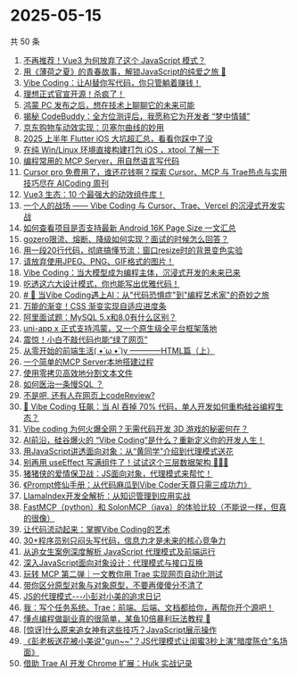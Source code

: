 # 2025-05-15

共 50 条

<!-- BEGIN JUEJIN -->
<!-- 最后更新时间 2025-05-15 01:23:41 +0800 -->
1. [不再推荐！Vue3 为何放弃了这个 JavaScript 模式？](https://juejin.cn/post/7502685441848147979)
1. [用《薄荷之夏》的青春故事，解锁JavaScript的纯爱之旅 🌸  ](https://juejin.cn/post/7503756869787107364)
1. [Vibe Coding：让AI替你写代码，你只管躺着赚钱！](https://juejin.cn/post/7503373674461544486)
1. [理想正式官宣开源！杀疯了！](https://juejin.cn/post/7503810377554984998)
1. [ 鸿蒙 PC 发布之后，想在技术上聊聊它的未来可能](https://juejin.cn/post/7503450078159470646)
1. [揭秘 CodeBuddy：全方位测评后，我愿称它为开发者 “梦中情辅”](https://juejin.cn/post/7503111373468532745)
1. [京东购物车动效实现：贝塞尔曲线的妙用](https://juejin.cn/post/7502647033401704484)
1. [2025 上半年 Flutter iOS 大坑超汇总，看看你踩中了没](https://juejin.cn/post/7502875709885513764)
1. [在纯 Win/Linux 环境直接构建打包 iOS ，xtool 了解一下](https://juejin.cn/post/7502656022038872099)
1. [编程常用的 MCP Server，用自然语言写代码](https://juejin.cn/post/7503407890353094668)
1. [Cursor pro 免费用了，谁还花钱啊？探索 Cursor、MCP 与 Trae热点与实用技巧尽在 AICoding 周刊](https://juejin.cn/post/7503913955002236965)
1. [Vue3 生态：10 个最强大的动效组件库！](https://juejin.cn/post/7502797938629410867)
1. [一个人的战场 —— Vibe Coding 与 Cursor、Trae、Vercel 的沉浸式开发实战](https://juejin.cn/post/7503400503176871936)
1. [如何查看项目是否支持最新 Android 16K Page Size 一文汇总](https://juejin.cn/post/7503110591214813223)
1. [gozero限流、熔断、降级如何实现？面试的时候怎么回答？](https://juejin.cn/post/7503437639691386916)
1. [用一段20行代码，彻底搞懂节流：窗口resize时的背景变色实验](https://juejin.cn/post/7502880222405443603)
1. [请放弃使用JPEG、PNG、GIF格式的图片！](https://juejin.cn/post/7503017777064362010)
1. [Vibe Coding：当大模型成为编程主体，沉浸式开发的未来已来](https://juejin.cn/post/7503517360726229001)
1. [吃透这六大设计模式，你也能写出优雅代码！](https://juejin.cn/post/7502608144288890895)
1. [# 🎨 当Vibe Coding遇上AI：从"代码恐惧症"到"编程艺术家"的奇妙之旅](https://juejin.cn/post/7503437608234532899)
1. [万能的渐变！CSS 渐变实现自适应进度条](https://juejin.cn/post/7502366256785899561)
1. [阿里面试题：MySQL 5.x和8.0有什么区别？](https://juejin.cn/post/7503462035272253490)
1. [uni-app x 正式支持鸿蒙，又一个原生级全平台框架落地](https://juejin.cn/post/7503974160264069156)
1. [震惊！小白不敲代码也能“绿了网页”](https://juejin.cn/post/7503017777064345626)
1. [从零开始的前端生活( •̀ ω •́ )y  ————HTML篇（上）](https://juejin.cn/post/7503942525225304073)
1. [一个简单的MCP Server本地搭建过程](https://juejin.cn/post/7503784185226281023)
1. [使用零拷贝高效地分割文本文件](https://juejin.cn/post/7503343246904442892)
1. [如何医治一条慢SQL ？](https://juejin.cn/post/7503453467487748159)
1. [不是吧, 还有人在网页上codeReview?](https://juejin.cn/post/7503539598762541097)
1. [🚀 Vibe Coding 狂飙：当 AI 吞掉 70% 代码，单人开发如何重构硅谷编程生态？](https://juejin.cn/post/7503370040765202466)
1. [Vibe coding 为何火爆全网？无需代码开发 3D 游戏的秘密何在？](https://juejin.cn/post/7503707812666834996)
1. [AI前沿，硅谷爆火的 “Vibe Coding”是什么？重新定义你的开发人生！](https://juejin.cn/post/7503373530735493129)
1. [用JavaScript讲透面向对象：从“黄同学”介绍到代理模式送花](https://juejin.cn/post/7503716790616621092)
1. [别再用 useEffect 写满组件了！试试这个三层数据架构 🤔🤔🤔](https://juejin.cn/post/7503449107542016040)
1. [猪猪侠的爱情保卫战：JS面向对象，代理模式来帮忙！](https://juejin.cn/post/7504094143413977103)
1. [《Prompt修仙手册：从代码麻瓜到Vibe Coder天尊只需三成功力》](https://juejin.cn/post/7503846429082288165)
1. [ LlamaIndex开发全解析：从知识管理到应用实战](https://juejin.cn/post/7503371655643136035)
1. [FastMCP（python）和 SolonMCP（java）的体验比较（不能说一样，但真的很像）](https://juejin.cn/post/7502773930349559849)
1. [让代码流动起来：掌握Vibe Coding的艺术](https://juejin.cn/post/7503756869787090980)
1. [30+程序员别只闷头写代码，信息力才是未来的核心竞争力](https://juejin.cn/post/7503712510592385051)
1. [从追女生案例深度解析 JavaScript 代理模式及前端运行](https://juejin.cn/post/7503857922465529891)
1. [深入JavaScript面向对象设计：代理模式与接口互换](https://juejin.cn/post/7503753333494546495)
1. [玩转 MCP 第二弹｜一文教你用 Trae 实现网页自动化测试](https://juejin.cn/post/7503473730007842828)
1. [带你区分原型对象与对象原型，不要再傻傻分不清了](https://juejin.cn/post/7503111373469253641)
1. [JS的代理模式---小彭对小美的追求日记](https://juejin.cn/post/7504142780525576201)
1. [我：写个任务系统。Trae：前端、后端、文档都给你，再帮你开个源吧！](https://juejin.cn/post/7502442616072945727)
1. [懂点编程做副业真的很简单，某鱼10倍暴利玩法教程 🎉](https://juejin.cn/post/7502647033402490916)
1. [[惊讶]什么原来追女神有这些技巧？JavaScript展示操作](https://juejin.cn/post/7503762332205793306)
1. [《彭老板送花被小美说"gun~~"？JS代理模式让闺蜜3秒上演"暗度陈仓"名场面》](https://juejin.cn/post/7503762731347918902)
1. [ 借助 Trae AI 开发 Chrome 扩展：Hulk 实战记录](https://juejin.cn/post/7503111373468041225)
<!-- END JUEJIN -->